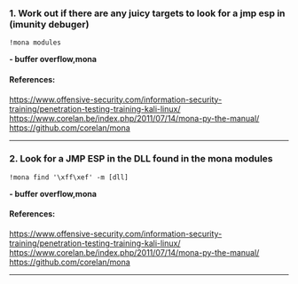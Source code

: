 ### 1. Work out if there are any juicy targets to look for a jmp esp in (imunity debuger)
```
!mona modules
```
**- buffer overflow,mona**
#### References:

https://www.offensive-security.com/information-security-training/penetration-testing-training-kali-linux/
https://www.corelan.be/index.php/2011/07/14/mona-py-the-manual/
https://github.com/corelan/mona
__________
### 2. Look for a JMP ESP in the DLL found in the mona modules
```
!mona find '\xff\xef' -m [dll]
```
**- buffer overflow,mona**
#### References:

https://www.offensive-security.com/information-security-training/penetration-testing-training-kali-linux/
https://www.corelan.be/index.php/2011/07/14/mona-py-the-manual/
https://github.com/corelan/mona
__________
